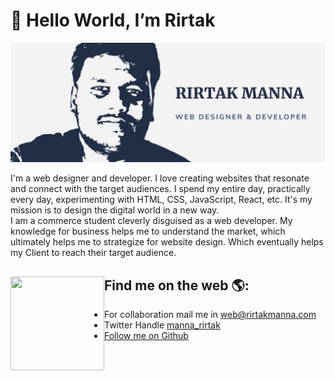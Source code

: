 # 👋 Hello World, I’m Rirtak

![Cover](https://github.com/rirtakmanna/rirtakmanna/blob/master/Cover.png)

I'm a web designer and developer. I love creating websites that resonate and connect with the target audiences. I spend my entire day, practically every day, experimenting with HTML, CSS, JavaScript, React, etc. It's my mission is to design the digital world in a new way.
<br>I am a commerce student cleverly disguised as a web developer. My knowledge for business helps me to understand the market, which ultimately helps me to strategize for website design. Which eventually helps my Client to reach their target audience.

## Find me on the web 🌎:<img align="left" width="150" height="150" src="https://media.giphy.com/media/MF0Gm9Dla7yWoKeXrM/giphy.gif">
  - For collaboration mail me in [web@rirtakmanna.com](mailto:web@rirtakmanna.com)
  - Twitter Handle [manna_rirtak](https://twitter.com/manna_rirtak)
  - [Follow me on Github](https://github.com/rirtakmanna)
